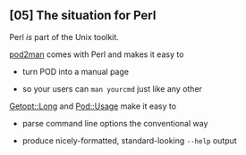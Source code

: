 ## [05] The situation for Perl

Perl *is* part of the Unix toolkit.

[pod2man][5.1] comes with Perl and makes it easy to

  * turn POD into a manual page

  * so your users can `man yourcmd` just like any other

[Getopt::Long][5.2] and [Pod::Usage][5.3] make it easy to

  * parse command line options the conventional way

  * produce nicely-formatted, standard-looking `--help` output


[5.1]: https://metacpan.org/pod/distribution/podlators/scripts/pod2man.PL
[5.2]: https://metacpan.org/pod/Getopt::Long
[5.3]: https://metacpan.org/pod/Pod::Usage

